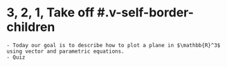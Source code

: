 # 3, 2, 1, Take off #.v-self-border-children
	- Today our goal is to describe how to plot a plane in $\mathbb{R}^3$ using vector and parametric equations.
	- Quiz